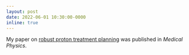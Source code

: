 ```yaml
---
layout: post
date: 2022-06-01 10:30:00-0000
inline: true
---
```


My paper on [robust proton treatment planning](https://aapm.onlinelibrary.wiley.com/doi/10.1002/mp.15897) was published in *Medical Physics*.
